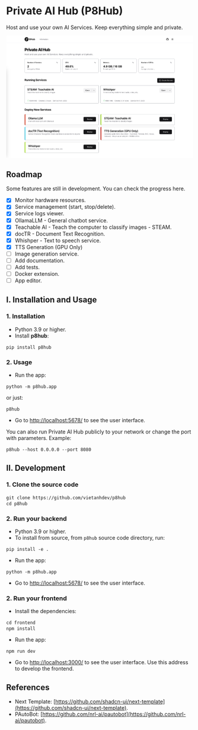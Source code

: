 # Private AI Hub (P8Hub)

Host and use your own AI Services. Keep everything simple and private.

![P8Hub](screenshot.png)

## Roadmap

Some features are still in development. You can check the progress here.

- [x] Monitor hardware resources.
- [x] Service management (start, stop/delete).
- [x] Service logs viewer.
- [x] OllamaLLM - General chatbot service.
- [x] Teachable AI - Teach the computer to classify images - STEAM.
- [x] docTR - Document Text Recognition.
- [x] Whishper - Text to speech service.
- [x] TTS Generation (GPU Only)
- [ ] Image generation service.
- [ ] Add documentation.
- [ ] Add tests.
- [ ] Docker extension.
- [ ] App editor.

## I. Installation and Usage

### 1. Installation

- Python 3.9 or higher.
- Install **p8hub**:

```shell
pip install p8hub
```

### 2. Usage

- Run the app:

```shell
python -m p8hub.app
```

or just:

```shell
p8hub
```

- Go to <http://localhost:5678/> to see the user interface.

You can also run Private AI Hub publicly to your network or change the port with parameters. Example:

```shell
p8hub --host 0.0.0.0 --port 8080
```

## II. Development

### 1. Clone the source code

```shell
git clone https://github.com/vietanhdev/p8hub
cd p8hub
```

### 2. Run your backend

- Python 3.9 or higher.
- To install from source, from `p8hub` source code directory, run:

```shell
pip install -e .
```

- Run the app:

```shell
python -m p8hub.app
```

- Go to <http://localhost:5678/> to see the user interface.

### 2. Run your frontend

- Install the dependencies:

```shell
cd frontend
npm install
```

- Run the app:

```shell
npm run dev
```

- Go to <http://localhost:3000/> to see the user interface. Use this address to develop the frontend.

## References

- Next Template: [https://github.com/shadcn-ui/next-template](https://github.com/shadcn-ui/next-template).
- PAutoBot: [https://github.com/nrl-ai/pautobot](https://github.com/nrl-ai/pautobot).

